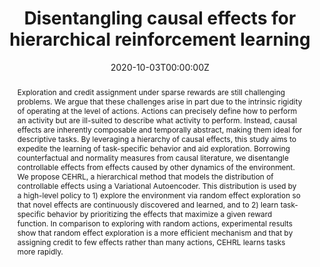 ---
title: "Disentangling causal effects for hierarchical reinforcement learning"

# Authors
# If you created a profile for a user (e.g. the default `admin` user), write the username (folder name) here
# and it will be replaced with their full name and linked to their profile.
authors:
- admin
- Raul Vicente

# Author notes (optional)
author_notes:
- "Corresponding"
# - "Equal contribution"

date: "2020-10-03T00:00:00Z"
doi: ""

# Schedule page publish date (NOT publication's date).
publishDate: "2020-10-03T00:00:00Z"

# Publication type.
# Legend: 0 = Uncategorized; 1 = Conference paper; 2 = Journal article;
# 3 = Preprint / Working Paper; 4 = Report; 5 = Book; 6 = Book section;
# 7 = Thesis; 8 = Patent
publication_types: ["3"]

# Publication name and optional abbreviated publication name.
publication: Submitted
publication_short: Submitted

abstract: Exploration and credit assignment under sparse rewards are still challenging problems. We argue that these challenges arise in part due to the intrinsic rigidity of operating at the level of actions. Actions can precisely define how to perform an activity but are ill-suited to describe what activity to perform. Instead, causal effects are inherently composable and temporally abstract, making them ideal for descriptive tasks. By leveraging a hierarchy of causal effects, this study aims to expedite the learning of task-specific behavior and aid exploration. Borrowing counterfactual and normality measures from causal literature, we disentangle controllable effects from effects caused by other dynamics of the environment. We propose CEHRL, a hierarchical method that models the distribution of controllable effects using a Variational Autoencoder. This distribution is used by a high-level policy to 1) explore the environment via random effect exploration so that novel effects are continuously discovered and learned, and to 2) learn task-specific behavior by prioritizing the effects that maximize a given reward function. In comparison to exploring with random actions, experimental results show that random effect exploration is a more efficient mechanism and that by assigning credit to few effects rather than many actions, CEHRL learns tasks more rapidly.


# Summary. An optional shortened abstract.
summary:

tags: []

# Display this page in the Featured widget?
featured: false

# Custom links (uncomment lines below)
links:
- name: Arxiv
  url: https://arxiv.org/abs/2010.01351

url_pdf: 'publication/cehrl/paper.pdf'
url_code: ''
url_dataset: ''
url_poster: ''
url_project: ''
url_slides: ''
url_source: ''
url_video: ''

# Featured image
# To use, add an image named `featured.jpg/png` to your page's folder.
image:
  caption: ''
  focal_point: ""
  preview_only: false

# Associated Projects (optional).
#   Associate this publication with one or more of your projects.
#   Simply enter your project's folder or file name without extension.
#   E.g. `internal-project` references `content/project/internal-project/index.md`.
#   Otherwise, set `projects: []`.
projects: []

# Slides (optional).
#   Associate this publication with Markdown slides.
#   Simply enter your slide deck's filename without extension.
#   E.g. `slides: "example"` references `content/slides/example/index.md`.
#   Otherwise, set `slides: ""`.
slides: ""
---